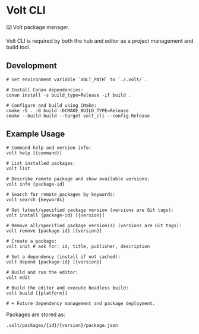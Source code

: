 # Volt CLI

⌨️ Volt package manager.

Volt CLI is required by both the hub and editor as a project management and build tool.

## Development


```
# Set environment variable `VOLT_PATH` to `./.volt/`.

# Install Conan dependencies:
conan install -s build_type=Release -if build .

# Configure and build using CMake:
cmake -S . -B build -DCMAKE_BUILD_TYPE=Release
cmake --build build --target volt_cli --config Release
```

## Example Usage

```
# Command help and version info:
volt help [{command}]

# List installed packages:
volt list

# Describe remote package and show available versions:
volt info {package-id}

# Search for remote packages by keywords:
volt search {keywords}

# Get latest/specified package version (versions are Git tags):
volt install {package-id} [{version}]

# Remove all/specified package version(s) (versions are Git tags):
volt remove {package-id} [{version}]

# Create a package:
volt init # ask for: id, title, publisher, description

# Set a dependency (install if not cached):
volt depend {package-id} [{version}]

# Build and run the editor:
volt edit

# Build the editor and execute headless build:
volt build [{platform}]

# + Future dependency management and package deployment.
```

Packages are stored as:
```
.volt/packages/{id}/{version}/package.json
```